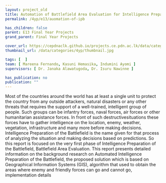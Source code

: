 ```yaml
---
layout: project_old
title: Automation of Battlefield Area Evaluation for Intelligence Preparation of the Battlefield
permalink: /4yp/e13/auomation-of-ipb

has_children: false
parent: E13 Final Year Projects
grand_parent: Final Year Projects

cover_url: https://cepdnaclk.github.io/projects.ce.pdn.ac.lk/data/categories/4yp/cover_page.jpg
thumbnail_url: /data/categories/4yp/thumbnail.jpg

tags: [	 ]
team: [ Mareena Fernando, Kasuni Hemasika, Indumini Ayomi ]
supervisors: [ Dr. Janaka Alawatugoda, Dr. Isuru Nawinne ]

has_publication: no
publication: ""
---
```


Most of the countries around the world has at least a single unit to protect the country from any outside attackers, natural disasters or any other threats that requires the support of a well-trained, intelligent group of people. Such groups can be infantry forces, naval forces, air forces or other humanitarian assistance forces. In front of such destructivesituations  these forces have to gather intelligence on the location, enemy, weather, vegetation, infrastructure and many more before making decisions. Intelligence Preparation of the Battlefield is the name given for that process of analyzing the situation and making decisions based on predictions. So this report is focused on the very first phase of Intelligence Preparation of the Battlefield, Battlefield Area Evaluation. This report presents detailed information on the background research on Automated Intelligence Preparation of the Battlefield, the proposed solution which is based on Geographical Information Systems (GIS), algorithm that used to obtain the areas where enemy and friendly forces can go and cannot go, implementation details
